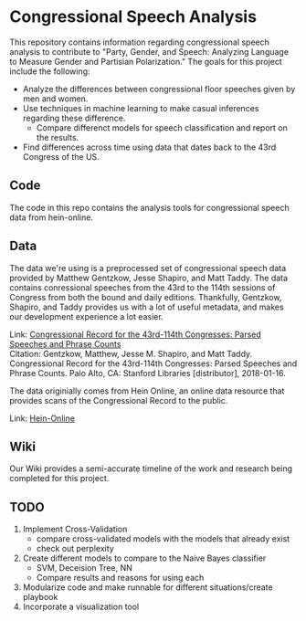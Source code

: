 # Congressional Speech Analysis 

This repository contains information regarding congressional speech analysis to contribute to 
"Party, Gender, and Speech: Analyzing Language to Measure Gender and Partisian Polarization." The
goals for this project include the following:  
- Analyze the differences between congressional floor speeches given by men and women.
- Use techniques in machine learning to make casual inferences regarding these difference.
	- Compare differenct models for speech classification and report on the results. 
- Find differences across time using data that dates back to the 43rd Congress of the US.  

## Code

The code in this repo contains the analysis tools for congressional speech data from hein-online. 

## Data 

The data we're using is a preprocessed set of congressional speech data provided by Matthew
Gentzkow, Jesse Shapiro, and Matt Taddy. The data contains conressional speeches from the 43rd 
to the 114th sessions of Congress from both the bound and daily editions. Thankfully, Gentzkow,
Shapiro, and Taddy provides us with a lot of useful metadata, and makes our development experience
a lot easier.   

Link: [Congressional Record for the 43rd-114th Congresses: Parsed Speeches and Phrase Counts](https://data.stanford.edu/congress_text)  
Citation: Gentzkow, Matthew, Jesse M. Shapiro, and Matt Taddy. Congressional Record for the 43rd-114th Congresses: Parsed Speeches and Phrase Counts. Palo Alto, CA: Stanford Libraries [distributor], 2018-01-16.   

The data originially comes from Hein Online, an online data resource that provides scans of the 
Congressional Record to the public.  

Link: [Hein-Online](https://home.heinonline.org/content/u-s-congressional-documents/)   

## Wiki
Our Wiki provides a semi-accurate timeline of the work and research being completed for this
project.  

## TODO   
1. Implement Cross-Validation 
	- compare cross-validated models with the models that already exist
	- check out perplexity
2. Create different models to compare to the Naive Bayes classifier  
	- SVM, Deceision Tree, NN  
	- Compare results and reasons for using each    
3. Modularize code and make runnable for different situations/create playbook  
4. Incorporate a visualization tool  

